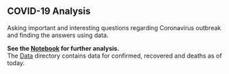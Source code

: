 ## COVID-19 Analysis

Asking important and interesting questions regarding Coronavirus outbreak and finding the answers using data.

<b>See the [Notebook](https://github.com/akashadhikari/covid19_analysis/blob/master/covid_19.ipynb) for further analysis. </b>    
The [Data](https://github.com/akashadhikari/covid19_analysis/tree/master/data) directory contains data for confirmed, recovered and deaths as of today.